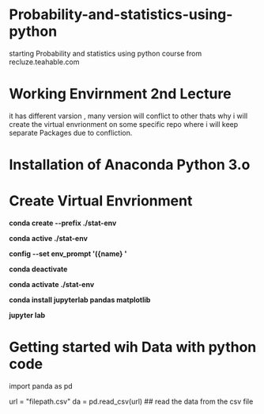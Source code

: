 # Probability-and-statistics-using-python
starting Probability and statistics using python course from recluze.teahable.com

# Working Envirnment 2nd Lecture
it has different varsion , many version will conflict to other thats why i will create the virtual envrionment on some specific repo where i will keep separate Packages due to confliction.

# Installation of Anaconda Python 3.o
# Create Virtual Envrionment
 **conda create --prefix ./stat-env**  
 
 **conda active ./stat-env**  
 
 **config --set env_prompt '({name} '**  
 
 **conda deactivate**  
 
 **conda activate ./stat-env**  
 
 **conda install jupyterlab pandas matplotlib**  
 
 **jupyter lab**  
 

# Getting started wih Data with python code

import panda as pd

url = "filepath.csv"
da = pd.read_csv(url) ## read the data from the csv file






 
